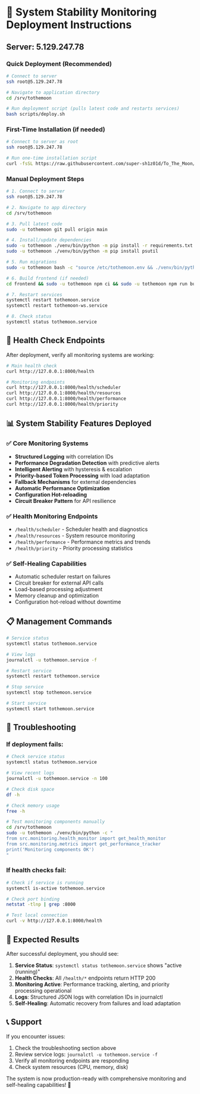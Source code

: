 # 🚀 System Stability Monitoring Deployment Instructions

## Server: 5.129.247.78

### Quick Deployment (Recommended)

```bash
# Connect to server
ssh root@5.129.247.78

# Navigate to application directory
cd /srv/tothemoon

# Run deployment script (pulls latest code and restarts services)
bash scripts/deploy.sh
```

### First-Time Installation (if needed)

```bash
# Connect to server as root
ssh root@5.129.247.78

# Run one-time installation script
curl -fsSL https://raw.githubusercontent.com/super-sh1z01d/To_The_Moon/main/scripts/install.sh | bash
```

### Manual Deployment Steps

```bash
# 1. Connect to server
ssh root@5.129.247.78

# 2. Navigate to app directory
cd /srv/tothemoon

# 3. Pull latest code
sudo -u tothemoon git pull origin main

# 4. Install/update dependencies
sudo -u tothemoon ./venv/bin/python -m pip install -r requirements.txt
sudo -u tothemoon ./venv/bin/python -m pip install psutil

# 5. Run migrations
sudo -u tothemoon bash -c "source /etc/tothemoon.env && ./venv/bin/python -m alembic upgrade head"

# 6. Build frontend (if needed)
cd frontend && sudo -u tothemoon npm ci && sudo -u tothemoon npm run build && cd -

# 7. Restart services
systemctl restart tothemoon.service
systemctl restart tothemoon-ws.service

# 8. Check status
systemctl status tothemoon.service
```

## 🏥 Health Check Endpoints

After deployment, verify all monitoring systems are working:

```bash
# Main health check
curl http://127.0.0.1:8000/health

# Monitoring endpoints
curl http://127.0.0.1:8000/health/scheduler
curl http://127.0.0.1:8000/health/resources  
curl http://127.0.0.1:8000/health/performance
curl http://127.0.0.1:8000/health/priority
```

## 📊 System Stability Features Deployed

### ✅ Core Monitoring Systems
- **Structured Logging** with correlation IDs
- **Performance Degradation Detection** with predictive alerts
- **Intelligent Alerting** with hysteresis & escalation
- **Priority-based Token Processing** with load adaptation
- **Fallback Mechanisms** for external dependencies
- **Automatic Performance Optimization**
- **Configuration Hot-reloading**
- **Circuit Breaker Pattern** for API resilience

### ✅ Health Monitoring Endpoints
- `/health/scheduler` - Scheduler health and diagnostics
- `/health/resources` - System resource monitoring  
- `/health/performance` - Performance metrics and trends
- `/health/priority` - Priority processing statistics

### ✅ Self-Healing Capabilities
- Automatic scheduler restart on failures
- Circuit breaker for external API calls
- Load-based processing adjustment
- Memory cleanup and optimization
- Configuration hot-reload without downtime

## 📋 Management Commands

```bash
# Service status
systemctl status tothemoon.service

# View logs
journalctl -u tothemoon.service -f

# Restart service
systemctl restart tothemoon.service

# Stop service
systemctl stop tothemoon.service

# Start service
systemctl start tothemoon.service
```

## 🔧 Troubleshooting

### If deployment fails:
```bash
# Check service status
systemctl status tothemoon.service

# View recent logs
journalctl -u tothemoon.service -n 100

# Check disk space
df -h

# Check memory usage
free -h

# Test monitoring components manually
cd /srv/tothemoon
sudo -u tothemoon ./venv/bin/python -c "
from src.monitoring.health_monitor import get_health_monitor
from src.monitoring.metrics import get_performance_tracker
print('Monitoring components OK')
"
```

### If health checks fail:
```bash
# Check if service is running
systemctl is-active tothemoon.service

# Check port binding
netstat -tlnp | grep :8000

# Test local connection
curl -v http://127.0.0.1:8000/health
```

## 🎉 Expected Results

After successful deployment, you should see:

1. **Service Status**: `systemctl status tothemoon.service` shows "active (running)"
2. **Health Checks**: All `/health/*` endpoints return HTTP 200
3. **Monitoring Active**: Performance tracking, alerting, and priority processing operational
4. **Logs**: Structured JSON logs with correlation IDs in journalctl
5. **Self-Healing**: Automatic recovery from failures and load adaptation

## 📞 Support

If you encounter issues:
1. Check the troubleshooting section above
2. Review service logs: `journalctl -u tothemoon.service -f`
3. Verify all monitoring endpoints are responding
4. Check system resources (CPU, memory, disk)

The system is now production-ready with comprehensive monitoring and self-healing capabilities! 🚀